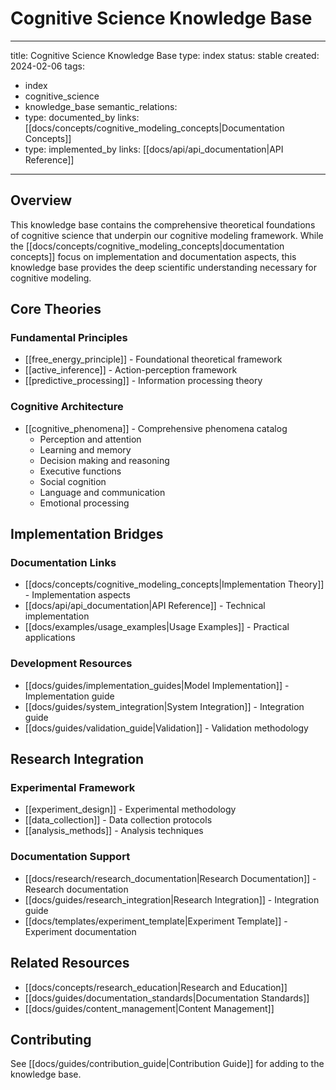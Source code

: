# Cognitive Science Knowledge Base

---
title: Cognitive Science Knowledge Base
type: index
status: stable
created: 2024-02-06
tags:
  - index
  - cognitive_science
  - knowledge_base
semantic_relations:
  - type: documented_by
    links: [[docs/concepts/cognitive_modeling_concepts|Documentation Concepts]]
  - type: implemented_by
    links: [[docs/api/api_documentation|API Reference]]
---

## Overview
This knowledge base contains the comprehensive theoretical foundations of cognitive science that underpin our cognitive modeling framework. While the [[docs/concepts/cognitive_modeling_concepts|documentation concepts]] focus on implementation and documentation aspects, this knowledge base provides the deep scientific understanding necessary for cognitive modeling.

## Core Theories

### Fundamental Principles
- [[free_energy_principle]] - Foundational theoretical framework
- [[active_inference]] - Action-perception framework
- [[predictive_processing]] - Information processing theory

### Cognitive Architecture
- [[cognitive_phenomena]] - Comprehensive phenomena catalog
  - Perception and attention
  - Learning and memory
  - Decision making and reasoning
  - Executive functions
  - Social cognition
  - Language and communication
  - Emotional processing

## Implementation Bridges

### Documentation Links
- [[docs/concepts/cognitive_modeling_concepts|Implementation Theory]] - Implementation aspects
- [[docs/api/api_documentation|API Reference]] - Technical implementation
- [[docs/examples/usage_examples|Usage Examples]] - Practical applications

### Development Resources
- [[docs/guides/implementation_guides|Model Implementation]] - Implementation guide
- [[docs/guides/system_integration|System Integration]] - Integration guide
- [[docs/guides/validation_guide|Validation]] - Validation methodology

## Research Integration

### Experimental Framework
- [[experiment_design]] - Experimental methodology
- [[data_collection]] - Data collection protocols
- [[analysis_methods]] - Analysis techniques

### Documentation Support
- [[docs/research/research_documentation|Research Documentation]] - Research documentation
- [[docs/guides/research_integration|Research Integration]] - Integration guide
- [[docs/templates/experiment_template|Experiment Template]] - Experiment documentation

## Related Resources
- [[docs/concepts/research_education|Research and Education]]
- [[docs/guides/documentation_standards|Documentation Standards]]
- [[docs/guides/content_management|Content Management]]

## Contributing
See [[docs/guides/contribution_guide|Contribution Guide]] for adding to the knowledge base. 